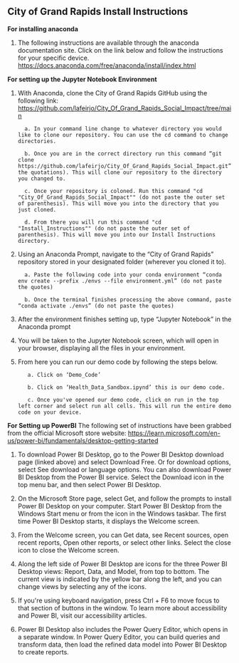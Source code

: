 ## City of Grand Rapids Install Instructions

**For installing anaconda**
1. The following instructions are available through the anaconda documentation site. Click on the link below and follow the instructions for your specific device. https://docs.anaconda.com/free/anaconda/install/index.html

**For setting up the Jupyter Notebook Environment**
1. With Anaconda, clone the City of Grand Rapids GitHub using the following link:    https://github.com/lafeirjo/City_Of_Grand_Rapids_Social_Impact/tree/main

         a. In your command line change to whatever directory you would like to clone our repository. You can use the cd command to change directories.
   
         b. Once you are in the correct directory run this command “git clone https://github.com/lafeirjo/City_Of_Grand_Rapids_Social_Impact.git”(without the quotations). This will clone our repository to the directory you changed to.
   
         c. Once your repository is coloned. Run this command "cd "City_Of_Grand_Rapids_Social_Impact"" (do not paste the outer set of parenthesis). This will move you into the directory that you just cloned. 

         d. From there you will run this command "cd "Install_Instructions"" (do not paste the outer set of parenthesis). This will move you into our Install Instructions directory. 
         
   
2. Using an Anaconda Prompt, navigate to the “City of Grand Rapids” repository stored in your designated folder (wherever you cloned it to).

         a. Paste the following code into your conda environment “conda env create --prefix ./envs --file environment.yml” (do not paste the quotes)
   
         b. Once the terminal finishes processing the above command, paste “conda activate ./envs” (do not paste the quotes)

3. After the environment finishes setting up, type “Jupyter Notebook” in the Anaconda prompt 

4. You will be taken to the Jupyter Notebook screen, which will open in your browser, displaying all the files in your environment.

5. From here you can run our demo code by following the steps below.

          a. Click on ‘Demo_Code’
     
          b. Click on ‘Health_Data_Sandbox.ipynd’ this is our demo code.
    
          c. Once you've opened our demo code, click on run in the top left corner and select run all cells. This will run the entire demo code on your device. 
   
**For Setting up PowerBI**
The following set of instructions have been grabbed from the official Microsoft store website: 
https://learn.microsoft.com/en-us/power-bi/fundamentals/desktop-getting-started

1. To download Power BI Desktop, go to the Power BI Desktop download page (linked above) and select Download Free. Or for download options, select See download or language options. You can also download Power BI Desktop from the Power BI service. Select the Download icon in the top menu bar, and then select Power BI Desktop.

2. On the Microsoft Store page, select Get, and follow the prompts to install Power BI Desktop on your computer. Start Power BI Desktop from the Windows Start menu or from the icon in the Windows taskbar. The first time Power BI Desktop starts, it displays the Welcome screen.

3. From the Welcome screen, you can Get data, see Recent sources, open recent reports, Open other reports, or select other links. Select the close icon to close the Welcome screen.

4. Along the left side of Power BI Desktop are icons for the three Power BI Desktop views: Report, Data, and Model, from top to bottom. The current view is indicated by the yellow bar along the left, and you can change views by selecting any of the icons.

5. If you're using keyboard navigation, press Ctrl + F6 to move focus to that section of buttons in the window. To learn more about accessibility and Power BI, visit our accessibility articles.

6. Power BI Desktop also includes the Power Query Editor, which opens in a separate window. In Power Query Editor, you can build queries and transform data, then load the refined data model into Power BI Desktop to create reports. 
   
